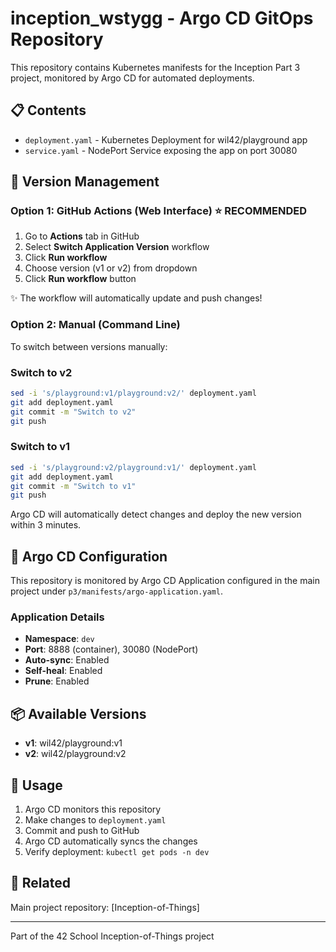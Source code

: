 # inception_wstygg - Argo CD GitOps Repository

This repository contains Kubernetes manifests for the Inception Part 3 project, monitored by Argo CD for automated deployments.

## 📋 Contents

- `deployment.yaml` - Kubernetes Deployment for wil42/playground app
- `service.yaml` - NodePort Service exposing the app on port 30080

## 🔄 Version Management

### Option 1: GitHub Actions (Web Interface) ⭐ RECOMMENDED

1. Go to **Actions** tab in GitHub
2. Select **Switch Application Version** workflow
3. Click **Run workflow**
4. Choose version (v1 or v2) from dropdown
5. Click **Run workflow** button

✨ The workflow will automatically update and push changes!

### Option 2: Manual (Command Line)

To switch between versions manually:

### Switch to v2
```bash
sed -i 's/playground:v1/playground:v2/' deployment.yaml
git add deployment.yaml
git commit -m "Switch to v2"
git push
```

### Switch to v1
```bash
sed -i 's/playground:v2/playground:v1/' deployment.yaml
git add deployment.yaml
git commit -m "Switch to v1"
git push
```

Argo CD will automatically detect changes and deploy the new version within 3 minutes.

## 🎯 Argo CD Configuration

This repository is monitored by Argo CD Application configured in the main project under `p3/manifests/argo-application.yaml`.

### Application Details
- **Namespace**: `dev`
- **Port**: 8888 (container), 30080 (NodePort)
- **Auto-sync**: Enabled
- **Self-heal**: Enabled
- **Prune**: Enabled

## 📦 Available Versions

- **v1**: wil42/playground:v1
- **v2**: wil42/playground:v2

## 🚀 Usage

1. Argo CD monitors this repository
2. Make changes to `deployment.yaml`
3. Commit and push to GitHub
4. Argo CD automatically syncs the changes
5. Verify deployment: `kubectl get pods -n dev`

## 🔗 Related

Main project repository: [Inception-of-Things]

---

Part of the 42 School Inception-of-Things project
